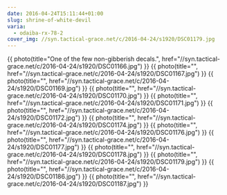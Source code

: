 ```yaml
---
date: 2016-04-24T15:11:44+01:00
slug: shrine-of-white-devil
varia:
  - odaiba-rx-78-2
cover_img: //syn.tactical-grace.net/c/2016-04-24/s1920/DSC01179.jpg
---
```

{{ photo(title="One of the few non-gibberish decals.", href="//syn.tactical-grace.net/c/2016-04-24/s1920/DSC01166.jpg") }}
{{ photo(title="", href="//syn.tactical-grace.net/c/2016-04-24/s1920/DSC01167.jpg") }}
{{ photo(title="", href="//syn.tactical-grace.net/c/2016-04-24/s1920/DSC01169.jpg") }}
{{ photo(title="", href="//syn.tactical-grace.net/c/2016-04-24/s1920/DSC01170.jpg") }}
{{ photo(title="", href="//syn.tactical-grace.net/c/2016-04-24/s1920/DSC01171.jpg") }}
{{ photo(title="", href="//syn.tactical-grace.net/c/2016-04-24/s1920/DSC01172.jpg") }}
{{ photo(title="", href="//syn.tactical-grace.net/c/2016-04-24/s1920/DSC01174.jpg") }}
{{ photo(title="", href="//syn.tactical-grace.net/c/2016-04-24/s1920/DSC01176.jpg") }}
{{ photo(title="", href="//syn.tactical-grace.net/c/2016-04-24/s1920/DSC01177.jpg") }}
{{ photo(title="", href="//syn.tactical-grace.net/c/2016-04-24/s1920/DSC01178.jpg") }}
{{ photo(title="", href="//syn.tactical-grace.net/c/2016-04-24/s1920/DSC01179.jpg") }}
{{ photo(title="", href="//syn.tactical-grace.net/c/2016-04-24/s1920/DSC01186.jpg") }}
{{ photo(title="", href="//syn.tactical-grace.net/c/2016-04-24/s1920/DSC01187.jpg") }}
